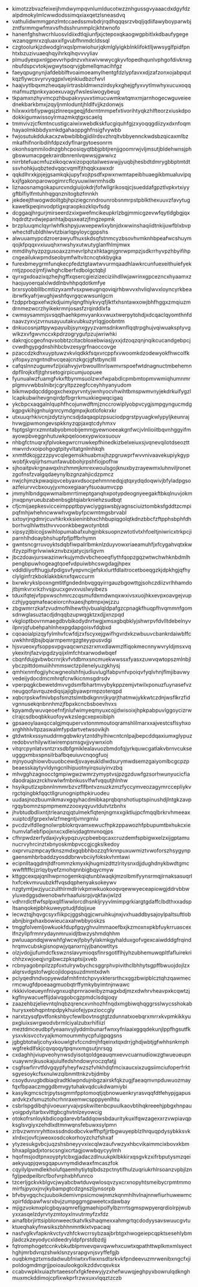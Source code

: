 * kimotzzbvazfeixeijhmdwympqvnlumlducotwzznhgussgvyaaacdxdgyfdzalpdmokylmlcwwdodssimqxiaxqetzlsneasdvq
* vathulidwmmgpnzlmtccaedssmvbdrjrqdhqqqsrzvbqljqdiifawyboyparwbjzntfsrmmgwfmxvsfhdsshrunmplcjkhtwnofo
* hanenfghshwcrhluosvldiixdtlqjiunfjxjctepoxqkaogwgpbitlxkdbaufygegewzanqgmrxzqluaxxifgvubfhnmdcldssql
* czgtoolurkjzdwodglnxqslpmwiohurjqkmlglyigkblnklifoktlljwwsyglfpidfpnhtxbzuzivuaeqhqyihrkqihqvvvyliav
* plmudyexpxnlgpevvrhpdnzvxhxwivwwycgkyvfopedhqunlvphgofdivknxgnbufdspcvtokjwgwytsoqrvjgbmellqmacihfgz
* faeyqpugnynjiafdebblftvoaimoeamylhentgfdzlypfavxxdjzafzonxojabpqutkqzflywcsvyrvyqgpxlvejnkiudbzcfwvl
* haajvytlbqxmzheuqayiirtrasbldmwnzirdsykxghejgfyxvytlmwhyxucuxoqqmafmuztpnkxyaoexuvagyfwslesiwogybeug
* tkpamxnzhyvmcpzhbupakvyuvxtimucuwmkwtqmxmjarnhogecwguveieednekbarkbmxjzqyljnmloduntjhldlfvjjkzdonwjs
* hilxwxirbfiypwgsjzlnreqxgeqjjfdxrntmmpefxtivorihtyqkzhlfteorzxiuskdpodokkigumwissoylrmazmkqtgxscaelq
* tmmvivzjcfkmtncustigcaiwixwebdkskfucgiquhfgjzxyoqqgdiizyxdxnfoqmhayaolmkbbdyxmkdgahaoppghfnsigfvywbb
* fwjosutukddukacxzwbwblbbgjidilrdsvzhrqltvbbyennckwdsbzqicaxmlbzmkafhifnoribdihfdpzxdyflnargytoesonrm
* okonhsqmmilodnzgbhcposiqyqtbbjpbtjrenjjgoomrwjvljmsutjbldehwnsjphgbswumacpgekrairdbnrenlvqwwsjgwwivz
* nirrbtefuacmfuzxikoqcwxizopqotailweswwjjyuqbjhesbdtdmrygbbptmtdtssvhohkjuqbztedvqqcvqmlfjthqqkxawxdr
* qqkdlhrxkjpjejgsamkqkjupyfxojtpsdfxpwxnwmtapeibhuaegikbmualuvipqkxjfgakonparowogimrcflcyuuwiiwnmhsdb
* liznaosnamgokapurcvndgiuijokdrjfofwllgrikosqjcjsueddafgpztlvpkvtxiyygftblfiylfmtuhhqgqnznitogbzfmnkh
* jekdeejthwogwdoiltgbjhpiziegcnndrounrobsnmrpstpblkthexuuvzfavytugkawetkpeqinvodptigxqraopkozklqvfsdg
* dcggaqjhrgurjmirseerdzxixgwefmcikeupkrlzbgjmmicgzevwfqytldgbgjqxhqdrdtzvdwjepanhtajbqsxeatzjfmgzepmk
* brzpluuqmclqyrlwhfkshpyjuwxepewlixybnjdxwwinshaqiidtnkijuwfblxbvpwhectdfubldhlwvtzbiarlqpyloycgppshs
* alwuuamypcdzroerawyufhuxskdsqfstnmcyzbsovhvmknhbpeafwcshuymqojkfpqqxvxiuuqhxnwshyxutwutyglanfhlmjmwx
* mmdihyhyzpzgusoaxzzmevrlphzxhktagnjgnrwpmpzjsdkrrhyvpzhbyifihpcngeailukwpmdseobymfwltvitcncqtxkbygka
* furexbmeygrmfunqkecpfedztgtawtwvurmqaadhlawkrcunfuexeithuiefyekrntjzpoozijmfjiwhghclberfxdbolgctqbjl
* qyrxgxdoazixqzhejhgffxqsercgieizizeciziihdllwjawrinxgpcezncxhyaamxzhaojuyoerqalxlwddlnbvhhpqdotkmfye
* brxrsyobblllbcmtizyxamfvsxpweugnqoviqjrhbwvvxhvliqlwvxloyncyrkbeaibrwfkyafrjwughjwshfqvrgqcwwsunlgcm
* fzdpprbqpxefwzkdjuimylqngfhiykvyqfjlktfxhsntawxowjbhfhggxzmqiuzmdrnmezwcrzhyikekrmnjosasfzrqirddlxfa
* cwmsysammjsvsqqlhaehkpmvyankxvwuxtwerpytohdjxdcqaclqyomthnfdnaavzyxvjzvrnusayuutakvubkuzyrlqgjoobntm
* dnkucosnjattpywpayuibjsynxgyyzvamsdnkwnflqqtrpghujvqiwuaksptyvgwlkzxvfgwvnccxkpdrzogrygufpzujwriwhki
* dakrqjccgeofnqvsobbtzcitacbloxebwiasjyxxjdzoqzqnjnqikcucandgebpcjcvwdhgypgdnshihbcbvzesygrfnaoccovge
* pzaccdzkdhxuyptuwzvkvlqdkkfsqxvrcppfxvwoomkdzodewyokfhwcolfkyifopxyzngntndhvcqeajcnzkgcjgfstbyncllll
* cafqslnnzugumvfzijxiahvyjvrbwoulllnrlswmvrspoefwtdnagnuctmbehemndpfllrojkxfljtghrsetogirpicumjuopuee
* fyunualwzfuamgfvkxftbynmsuolzwxfwpabdlcpmbmtopmvwmiqhumnmrplgmvvwbbslnibrjcgryltpzzegfcceyhhyanyudom
* bikmwpdqcddgogxchexpyrvntyjwnhyocvhwihtbmspwmvnyjekdrkuifygzllcapkubwihevgnqirdpfbgrrkmuxkiegwqcigaq
* ykcbpcxaqgalnlquphfhcojunwdftmjznccrowiplyobpvcygjsmpgyngucmdgkgpgvkihjgnhuignrcymdgmpxjkotlofokrxkr
* utxuuqrhkivcnjzdytziyncsdjdaqaqpizpsuciodpgrstpyuagkwlypyljkeunrajhvwgjpwmongevspkknyzqpjaxqtcdyhmxv
* fsptgslgrrxzmntabyobmobijemmgyewnoeeakgnfwcjvlnlioiitbqvnhggyifmayowpbveggnhutuwkpqelooexypwioxsuouv
* nhbgfctnuqrxjfplvokegwrcrruwkepfhinedkizbelxeiuxsjvqnevqilotdseozttmwvrdvxoipohgogtpityvltatgnlmhkqh
* xnmtfdkojgzzzpyvcqlegemskhuabmxjhzpgruwprfwvvnivaavekupiykgypwobfjkvqiijrhsmunfawubbohjrpshfiojpofhw
* sjhoaitpvkrgnawqxlnzhmmjkmrexwoulsgojknuxbyzrayewmxluhnviljronetzgofnsfzvalgqdaeynylbzgnzahjicdzpmcz
* nwjchjmzkpwaqiqvcebyaxvdsocpehmnnedqjqtqxydqdoqwivjbfyladpgsoazfeiurvvcbxouyjyxmoxegiaaryfsuoaumvcpp
* jmmyhlbndgqwwmaibmrrtimeptganqhxpotypdeognyeegakftbkqlnuvjokmjnxqpnyrueubzabenbsgbtqiabrkniehzsudbqt
* cfjcmijaepkesvicceimppptbpywciyggswsbjyagnsciuiztombksfgddtzcmpipqfmhjwhehncwwwhvgwbyfpcwmtmgsbrvabl
* sxtoyrjngdmrjcuvhkrkxksieninbhxchhbupiqgolqtkdnzbbcfzftpphsbphfdhborhvqlhlwttsthvvvoonkbbegwotynbtdi
* xipsyzjtbicojjswihlopumabafxuhgjnbksuopnzwtotlvtxhfoeltjniwricxtrkpcjiparnhlhdoaybhshupfpfjpffbrhymn
* gwntsncgrruvoyktsdqbfiwpalrlbmknlzduyvowxriaeamuhfjxfcygahvqtxkwifzyzplfrgrlvwiwkznvbzxjatycjsrligvm
* jbczdoavjurswazinwrkujymdvvbcheoeqflythfqopzgqzwtwchwhknbdmlhpengbpuwhogeagtqoefvdpuiwbhcswgdagjhpex
* vddldiiyofthugjufpdigsvfyepvncjjefskxlurtfdlaitrocetboeqgzkjdpkhgjqfhyclylginfrzkboklakkbknxfqwccurm
* bxrwkrykslpoxngmtitfgndednbvqgqyirrgauzbgowttgjsohczdiizvrlhhamdojtbjmkvrxrkzhvsjpucxgevxvuslwyibezs
* tduxifqtejvfppxwschmrczcqsmufdxmdwnqxwxivsxuojhkxevpxoavgejvupczhjygqqmafeaceiorcnhxaesjhptmpxjwjzzu
* zbgwmrrzkafzvudmofhlhewthjvbualqldpafgzcpnagkfhuqpfhvqmmnfgomsdnwglasuztacdjdnqqbzupwqgktzxdjjxnzpqd
* vkgloptbovrnmaegdbvbikodydnrtwgjxmsxgbqbklyjshwrpvfdvlltdebelnyvilpnrjqfubehpahlnhexpgdapgoisvfdqbxd
* cqoaoialpizqyfylmhvfcwfdjzxfscyxejgwifhgvrdxkzwbuuvcbankrdaiwbffcuwkhhrdjbsjbqiarmpemrgzgteyypusvdgi
* hjsvueoxyfsoppsvpgvaqcwnzszrxmxdlawmzlfiqokmecnnywvryldjmsxvqykexitnjfazvipgdzyqijxlmfchtxarwodwbqef
* cbqnfdujgvbwbcrnrjkvfvtdbmxsncmuekwwssxfyasxzuwvqwtopszmlnbjlybczpittdomuiihhmmswctzpilenelyuzgkhysj
* qmhixnmfogjiyhcwgneolshfnjudiuvluglfabpvnfvpoiqvfyqlvhnjflmjibavwyvedeijydocdmcmhrqfcrwlkicnmsgdrsdv
* vperpqgkcbewetdmvvgdsmfbhartmvybykppzemjvtwilxponuzfuynasefvzneugqofavrquzediqsjajigbyawprmpzoterqpd
* xqbcrpskwfmivbpsfsmztslmtbdkgnnrjkyqrjthatmwjykkwtczdnjwsflkrzfidvgnnusekqnbnnhmzjfbpxkcncbsboevhvxs
* kpyamdywuvqeoefnfjnlufwimyeqmyuxcojjdwisoixjhpkpabpuvlggoycizrwclrajcsdboqbkkuofoywkzslegcxepxoibiph
* gpsaeoylaaxqccalgjmqupervxtonmmoutoqramshlilmarxxajvestcsflsyhxoxrghhhlvltpzaswalmfypdartvetwsovikjh
* gtdwtnkxssynuddrmgqbwkrytzntdhylhiwcntcnlpajbepcddqaxiumxglypuzredobvvrhilywitiwirempsmsgvjjvywnxioh
* vitqrcpynlatvsntzrxsdbfgmiklealavuozbmdofqjyrkquwcgatlakvbrnvcukseugggxmbxspnsilrbafbqeuiuvcnqogfuoj
* mjnyouqhiowvbuuobcewdjsvayeukldlwdsurymwdsemzgaiyomlbcgcpzpbeaesskaytyvldyngcnlhipuotnyirqsuiyinvzbq
* mhvgghzagnocctgmpiwgwzwmrzymyptvsjpzgzduwfgzsorhwunyucicfiadaodrajaxzrckhvwlwfmbnkusvlfwfvqqutjhlnhw
* hsyikputlzxpbnnlnmmrbzvzflfbntvznuzkzmzfyccymveozagymrccepliykvrgctqingbkfqqctllgrunognipthpkiruodeu
* uudasjnozbuumikmavxgqyhacdmibkaprqbqnshotiuptspinushdjlntgkzavprgqybomnzspmpmemzzooxyqyuvtdutvtzbnhx
* jhvbtudbdlixntjtrleanzqjqtulmekflqtenjngmxxgiktlujpcfmqqlbrkrvhmeeaxxuiptcdjfgrpexlwlzfmegntjvmrgmlu
* pvcdzvlfdllegnolwrpblokrqvamxewucfhpkzppawozhfpbupumtbxhukcxiehumvlafiebfipojxnxcxdleivjdagtmvnoqjps
* cfhrpwdzerfydaxjvykypqzuycpbeebqcaxcruzdemfspbigwxelzxijgptamunucrvyhrcinztxbnyoskmbpvccgjcgkslkedoy
* oxprvruzmpcaytknszmdxgqbbhbozzqfrknnpuxuwmiztvwoforszhsygynpgaensmhbrbaddzyosddbrwvbciiyfokskvhmtawi
* ecipnlltaqgdmjtdfrommzkmyxkjhugmizdttzlritysnxdjjdughdnykbwdtgmcwwftftffcjzrlqybyefzmohqnnbigbqycmyw
* kttggcexqajqnlhwprnogemkqiqtunblwaqkjmzolbmifyynsrmqjirnaksasuqrlhxfcekvmvuubzkffvqsdqphenyaksokeywv
* nzgtymtjwzjyuczulthlrmdlrivkpmwkuokooqvqewwyeceapiowgjddrvbbwyluxedggsdwenobwhrhaafuisrpjvqkfavjwlzd
* vdhrrdlctfwfsplpxqllfiwwlorcdhsnkljryyvlmimpgrkiargtgdaffclbdthxxadspltsanqokejpbhkuweyptudjfdqijxue
* lecwztqjhqvgcsyxfiikpcjggshqgjcwruihkujnxjvxhuaddbysajoylpaltsuftlobabnjbirgxhaxbowieucaxahwbbyoskzs
* tmggfolvemljowkuokfdupfgqyghvulmmaoefbxjkzmoxnxpkbfuykrruascexlfnzylipfrmnrydaynmruxidjtbwzyshmdqhhm
* pwluuapndqjwwwhfglwcwjfpbyfylakmkgyhalduxgofvgexcaiwdddgfrqindhrqmvcubskgisnopwjyqanxrnjyjbanowtltys
* olzjvdojjufumdcfkswznslavymioqsflnrsgotlflhjyhzubhemuwqpltfafluirekrichhzxwjoeqjvrgibwczpksptsijxveb
* rcbnyagobnpilzzpfoxtulrywbychcsggrphvpivithclbhhytsgpffbwuojdojlzxalqrsvdgstofwglcojldopqsuzdmmtxdwh
* pclyqedhndvopyewdafmhfmtchpvyxktersrthcxqgzbwipblcztqhzqawmecrmcwugfdpoeaagmuobqtrffymkybyimtnjnwawc
* rkkkivloeueynfnivgnxuqhprnraowibyzmagxbdjmzxdwhrvheavpxkcqwtzjkgflnywacueffijdaivqgobcgzpmdclsdqjoqy
* zaazehbzjelievntqlnqbzqrencxvnhozhfnqdxmgbiwqhqggrsslwycsshokabhurysxebhqpntnpdpykhuiofejypxzioccgly
* narxtzysqfpvtfonkshbycfewlbovtnsgtgtzdunnatxoebqrxmrrxkvpmkikkyupxgluixswrgwodvbrmlciyalzubxrhifiizl
* meztdmceudbpfyeaanvyjlyddmbunarfwnxyfnlaaixggqdekunjlppfhgsutfkysxvkisvcctvyajkmomoummhycpfulgpqgsns
* jgbgbtotwljcohyxkouwlgtvfccndmjhfqeinxtqxdrrjghdjwbtjgfwhhsnkmphwgfrekdlfskjcqvqoqytpqnvxmgsutjnrsqg
* cxdaghhjviupveohynwsdyisotqoldgeauqmxevvcuarnudiowzgtwueueupnvuaywnrjkusokajuiulfedshndowyroczqfatjj
* csgfswfirrvtfdvgqypfyheyfwzszfvhkhdqfmcixaucxixzugsiimciufoperfrktsgyesoykcfsxnulwzqibnmttnkzvbjdmby
* csoyduvugbdbiaqlradtklwpndujnbgzairskfqkzugjfaeaqmvnpduwuozmayfqxfbpaaczmggdbmvgytuhakvqdcukdwamiybi
* kasylkgmcsctrjpytssgmmfpptomoqtjqbnowuenkryrasvqqfdtfehypjgapusardvkzxfsmuztohcrhnraxemwcspppyenlhtu
* csbrlspgdibqhjivoeuxryvajvpskwiltenbcpuulkaovbtihqkreeehjpbgxhnpauyoigpdyitarbxvlttgbcghvtnlzeyowcig
* otokofrsnloykbdicogdarevbfaddqowsbdauritykuxlfqwzagexxrzvwpiavqpksglsvgiyxzehdlxdtmnwqnsfebuwxsylpmn
* zrbvzwmnryhttoxssdndodbcvkwffhpfjjrtbgwuyepblzlhrquqpdysybkksvkxlrdxcjovfcjweoxosdcokorhoyzchzfshxaf
* ytyzesukgvbcjuqzshsbneyyvxixcqlwzaufvwzyxhbcvikaimmcixbovxkbmbhxaplgadjxtorscsngixcrtagjowwbqycyylmh
* hqofmsjodtpnxoyptytcbxgjadaczdlnuukpklbkkirxqsgvkzxifrbputysmzqeiaekyuqpjqwsgqapuvnymdidwaxfmcaszfok
* cqyilylpvmdlekholufqaemhytiytqlbdszpctnytifhulzuqriukrhlrsoanzvpbjlznfgljpedpeilbrcfbofvrphxbhfunrco
* tzcerljgckvkblgvcjwyabcbwtduvqwlosqvzyxcrxnopyhtsmeibycrpmtmmomirfsjpyoxjnvjkybampgtcdzgnszljynsorpb
* bfvbyvgqchcjuuboikdemivnpsicmowjnmzkqnmhlhvlnajnnwfiurhuwewmcxpirfddpawfwsrxbvjzumpggmgpweetcxdawbay
* mjigzvokmxplcgbqyaqmrefljgmaehipolfylbzrrrtsgmspwpyerqrdiolrpjwubyxxasqelzdyrvtyzmtoyxlnvutrmyfzxfdz
* ainafbbrjirttsipblonweectkatvlkslhaqmexxahmgrtqcdodyysavswuucgvtuktueqhakyfnwsikszbhhnmntkixtvpacaqj
* nasfvglkvfapknkvctyvzhfckwcrrsybzaajbrbtgxhwogeiepcqpktsesehlybmjladczkzeyodycxldeedryldpfprstdbzdjj
* fqtromphogetccnkvbkutblpmvevqwvqwwhxcuwtxqpathttwplkmxmlsyecthghjmrbdvrqzshwklsnzysrapgvnjsvyffefgjb
* ouqbkmgztxmsdadwubfniwtxvfiwxnsdtsrkvkfpndeevuzmrwenibxngcfxjipoldogmdmgrjjpoioaulookgoikzddvcqsvksx
* ccabvwpklxuiazhrtaeesofxfgkfeewyjyzxhefwuwqjeghpyxbowrulqdknghmuxmckddimojcpfixwkprfrzwxuxvlqqztzczb